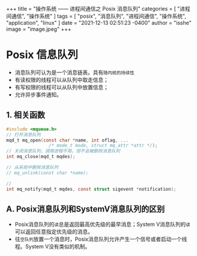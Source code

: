 +++
title = "操作系统 —— 进程间通信之 Posix 消息队列"
categories = [ "进程间通信", "操作系统" ]
tags = [ "posix", "消息队列", "进程间通信", "操作系统", "application", "linux" ]
date = "2021-12-13 02:51:23 -0400"
author = "isshe"
image = "image.jpeg"
+++



# Posix 信息队列
* 消息队列可认为是一个消息链表。具有`随内核的持续性`
* 有读权限的线程可以从队列中取走信息；
* 有写权限的线程可以从队列中放置信息；
* 允许异步事件通知。

## 1. 相关函数
```c
#include <mqueue.h>
// 打开消息队列
mqd_t mq_open(const char *name, int oflag, ...
                /* mode_t mode, struct mq_attr *attr */);
// 关闭消息队列，调用进程不用，但不会被删除消息队列
int mq_close(mqd_t mqdes);

// 从系统中删除消息队列
// mq_unlink(const char *name);

// 
int mq_notify(mqd_t mqdes, const struct sigevent *notification);
```


## A. Posix消息队列和SystemV消息队列的区别
* Posix消息队列的`读`总是返回最高优先级的最早消息；System V消息队列的`读`可以返回任意指定优先级的消息。
* 往`空队列`放置一个消息时，Posix消息队列允许产生一个信号或者启动一个线程。System V没有类似的机制。